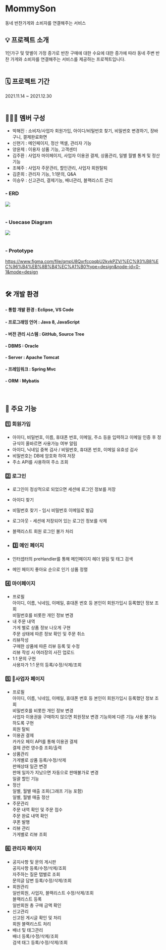 # MommySon
동네 반찬가게와 소비자를 연결해주는 서비스 
<br>

## 💡 프로젝트 소개
1인가구 및 맞벌이 가정 증가로 반찬 구매에 대한 수요에 대한 증가에 따라 동네 주변 반찬 가게와 소비자를 연결해주는 서비스를 제공하는 프로젝트입니다.
<br>
<br>

## 🗓 프로젝트 기간
2021.11.14 ~ 2021.12.30
<br>
<br>

## 👨‍👦‍👦 멤버 구성
- 박해진 : 소비자/사업자 회원가입, 아이디/비밀번호 찾기, 비밀번호 변경하기, 장바구니, 결제완료화면
- 신현기 : 메인페이지, 정산 엑셀, 관리자 기능
- 양윤제 : 이용자 상품 기능, 고객센터
- 김주환 : 사업자 마이페이지, 사업자 이용권 결제, 상품관리, 일별 월별 통계 및 정산 기능
- 조혜주 : 사업자 주문관리, 할인관리, 사업자 회원탈퇴
- 김준희 : 관리자 기능, 1:1문의, Q&A
- 이승우 : 신고관리, 결제기능, 배너관리, 블랙리스트 관리


### - ERD
![](https://github.com/juhwan-Ki/Mommyson/blob/master/erd.png)
<br>
<br>

### - Usecase Diagram
![](https://github.com/juhwan-Ki/Mommyson/blob/master/usecase.png)
<br>
<br>

### - Prototype
https://www.figma.com/file/qmpU8QxrfccpqbU2kvkPZV/%EC%93%B8%EC%96%B4%EB%8B%B4%EC%A1%B0?type=design&node-id=0-1&mode=design
<br>
<br>

## 🛠 개발 환경
#### - 통합 개발 환경 : Eclipse, VS Code
#### - 프로그래밍 언어 : Java 8, JavaScript
#### - 버전 관리 시스템 : GitHub, Source Tree
#### - DBMS : Oracle
#### - Server : Apache Tomcat
#### - 프레임워크 : Spring Mvc
#### - ORM : Mybatis
<br>

## 📝 주요 기능
### 1️⃣ 회원가입
- 아이디, 비밀번호, 이름, 휴대폰 번호, 이메일, 주소 등을 입력하고 이메일 인증 후 정규식이 올바르면 사용가능 여부 알림
- 아이디, 닉네임 중복 검사 / 비밀번호, 휴대폰 번호, 이메일 유효성 검사
- 비밀번호는 DB에 암호화 하여 저장
- 주소 API를 사용하여 주소 조회
  
### 2️⃣ 로그인
- 로그인이 정상적으로 되었으면 세션에 로그인 정보를 저장
- 아이디 찾기
- 비밀번호 찾기 - 임시 비밀번호 이메일로 발급
- 로그아웃 - 세션에 저장되어 있는 로그인 정보를 삭제
- 블랙리스트 회원 로그인 불가 처리

- ### 3️⃣ 메인 페이지
- 인터셉터의 preHandler를 통해 메인페이지 헤더 알림 및 태그 검색 
- 메인 페이지 좋아요 순으로 인기 상품 정렬

### 4️⃣ 마이페이지
- 프로필
   <br> 아이디, 이름, 닉네임, 이메일, 휴대폰 번호 등 본인이 회원가입시 등록했던 정보 조회
   <br> 비밀번호를 비롯한 개인 정보 변경
- 내 주문 내역
   <br> 가게 별로 상품 정보 나오게 구현
   <br> 주문 상태에 따른 정보 확인 및 주문 취소 
- 리뷰작성
   <br> 구매한 상품에 따른 리뷰 등록 및 수정 
   <br> 리뷰 작성 시 여러장의 사진 업로드 
- 1:1 문의 구현
   <br> 사용자가 1:1 문의 등록/수정/삭제/조회 

### 5️⃣ 사업자 페이지
- 프로필
   <br> 아이디, 이름, 닉네임, 이메일, 휴대폰 번호 등 본인이 회원가입시 등록했던 정보 조회
   <br> 비밀번호를 비롯한 개인 정보 변경
   <br> 사업자 이용권을 구매하지 않으면 회원정보 변경 기능외에 다른 기능 사용 불가능 하도록 구현
   <br> 회원 탈퇴
- 이용권 결제
   <br> 카카오 페이 API를 통해 이용권 결제 
   <br> 결제 관련 영수증 조회/출력 
- 상품관리
   <br> 가게별로 상품 등록/수정/삭제 
   <br> 판매상태 일관 변경 
   <br> 판매 일자가 지났으면 자동으로 판매불가로 변경
   <br> 일괄 할인 기능
- 정산
   <br> 일별, 월별 매출 조회(그래프 기능 포함)
   <br> 일별, 월별 매출 정산
- 주문관리
   <br> 주문 내역 확인 및 주문 접수
   <br> 주문 완료 내역 확인
   <br> 쿠폰 발행
- 리뷰 관리
   <br> 가게별로 리뷰 조회

### 6️⃣ 관리자 페이지
- 공지사항 및 문의 게시판
   <br> 공지사항 등록/수정/삭제/조회
   <br> 자주하는 질문 탭별로 조회
   <br> 문의글 답변 등록/수정/삭제/조회
- 회원관리
   <br> 일반회원, 사업자, 블랙리스트 수정/삭제/조회
   <br> 블랙리스트 등록
   <br> 일반회원 총 구매 금액 확인
- 신고관리
   <br> 신고된 게시글 확인 및 처리
   <br> 회원 블랙리스트 처리
- 배너 및 태그관리
   <br> 배너 등록/수정/삭제/조회
   <br> 검색 태그 등록/수정/삭제/조회



